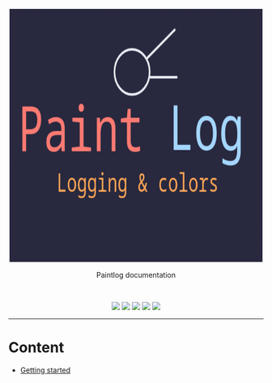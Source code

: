 <p align="center">
	<img src="docs/paintlog.png" width="500px" height="500px">
</p>

<p align="center">Paintlog documentation</p>
<br>
<p align="center">
    <img src="https://img.shields.io/github/languages/top/alexeev-engineer/paintlog?style=for-the-badge">
    <img src="https://img.shields.io/github/languages/count/alexeev-engineer/paintlog?style=for-the-badge">
    <img src="https://img.shields.io/github/stars/alexeev-engineer/paintlog?style=for-the-badge">
    <img src="https://img.shields.io/github/issues/alexeev-engineer/paintlog?style=for-the-badge">
    <img src="https://img.shields.io/github/last-commit/alexeev-engineer/paintlog?style=for-the-badge">
    </br>
</p>

---

# Content

 + [Getting started](./getting-started.md)
